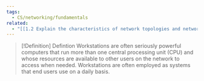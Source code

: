 ```yaml
---
tags:
  - CS/networking/fundamentals
related:
  - "[[1.2 Explain the characteristics of network topologies and network types]]"
---
```


> [!Definition] Defintion
> Workstations are often seriously powerful computers that run more than one central processing unit (CPU) and whose resources are available to other users on the network to access when needed. Workstations are often employed as systems that end users use on a daily basis.




